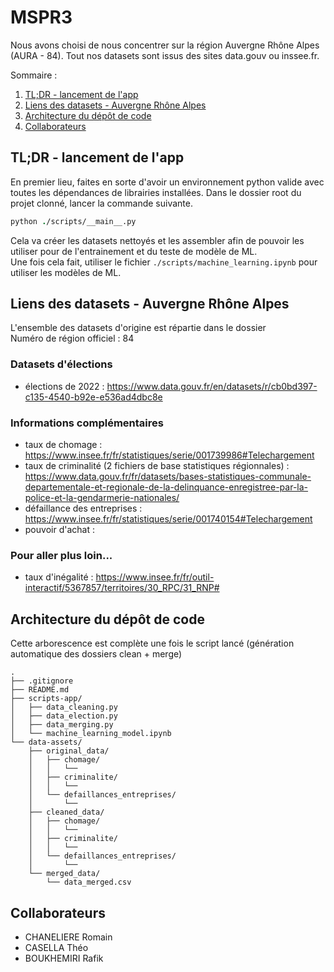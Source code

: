 # MSPR3

Nous avons choisi de nous concentrer sur la région Auvergne Rhône Alpes (AURA - 84).
Tout nos datasets sont issus des sites data.gouv ou inssee.fr.

Sommaire :
1. [TL;DR - lancement de l'app](#tl;dr---lancement-de-l'app-)
2. [Liens des datasets - Auvergne Rhône Alpes](#liens-des-datasets---auvergne-rhône-alpes-)
3. [Architecture du dépôt de code](#architecture-du-dépôt-de-code-)
4. [Collaborateurs](#collaborateurs-)

## TL;DR - lancement de l'app
En premier lieu, faites en sorte d'avoir un environnement python valide avec toutes les dépendances de librairies installées.
Dans le dossier root du projet clonné, lancer la commande suivante.
```csh
python ./scripts/__main__.py
```
Cela va créer les datasets nettoyés et les assembler afin de pouvoir les utiliser pour de l'entrainement et du teste de modèle de ML.  
Une fois cela fait, utiliser le fichier `./scripts/machine_learning.ipynb` pour utiliser les modèles de ML.

## Liens des datasets - Auvergne Rhône Alpes
L'ensemble des datasets d'origine est répartie dans le dossier   
Numéro de région officiel : 84

### Datasets d'élections
- élections de 2022 : https://www.data.gouv.fr/en/datasets/r/cb0bd397-c135-4540-b92e-e536ad4dbc8e

### Informations complémentaires
- taux de chomage : https://www.insee.fr/fr/statistiques/serie/001739986#Telechargement
- taux de criminalité (2 fichiers de base statistiques régionnales) : https://www.data.gouv.fr/fr/datasets/bases-statistiques-communale-departementale-et-regionale-de-la-delinquance-enregistree-par-la-police-et-la-gendarmerie-nationales/
- défaillance des entreprises : https://www.insee.fr/fr/statistiques/serie/001740154#Telechargement
- pouvoir d'achat : 

### Pour aller plus loin...
- taux d'inégalité : https://www.insee.fr/fr/outil-interactif/5367857/territoires/30_RPC/31_RNP#

## Architecture du dépôt de code
Cette arborescence est complète une fois le script lancé (génération automatique des dossiers clean + merge)  
```
.
├── .gitignore
├── README.md
├── scripts-app/
│   ├── data_cleaning.py
│   ├── data_election.py
│   ├── data_merging.py
│   └── machine_learning_model.ipynb
└── data-assets/
    ├── original_data/
    │   ├── chomage/
    │   │   └── 
    │   ├── criminalite/
    │   │   └── 
    │   └── defaillances_entreprises/
    │       └── 
    ├── cleaned_data/
    │   ├── chomage/
    │   │   └── 
    │   ├── criminalite/
    │   │   └── 
    │   └── defaillances_entreprises/
    │       └── 
    └── merged_data/
        └── data_merged.csv
```

## Collaborateurs
- CHANELIERE Romain
- CASELLA Théo
- BOUKHEMIRI Rafik